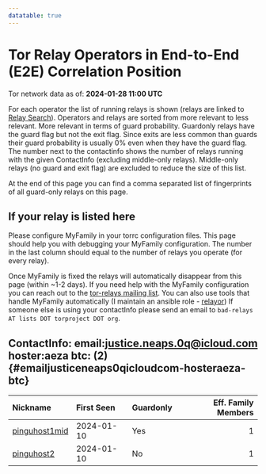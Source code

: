 ```yaml
---
datatable: true
---
```



# Tor Relay Operators in End-to-End (E2E) Correlation Position

Tor network data as of: **2024-01-28 11:00 UTC**

For each operator the list of running relays is shown (relays are linked to [Relay Search](https://metrics.torproject.org/rs.html)).
Operators and relays are sorted from more relevant to less relevant. More relevant in terms of guard probability.
Guardonly relays have the guard flag but not the exit flag.
Since exits are less common than guards their guard probability is usually 0% even when they have the guard flag.
The number next to the contactinfo shows the number of relays running with the given ContactInfo (excluding middle-only relays).
Middle-only relays (no guard and exit flag) are excluded to reduce the size of this list.

At the end of this page you can find a comma separated list of fingerprints of all guard-only relays on this page.

## If your relay is listed here
Please configure MyFamily in your torrc configuration files.
This page should help you with debugging your MyFamily configuration. The number in the last column should equal to the number of
relays you operate (for every relay).

Once MyFamily is fixed the relays will automatically disappear from this page (within ~1-2 days).
If you need help with the MyFamily configuration you can reach out to the
[tor-relays mailing list](https://lists.torproject.org/cgi-bin/mailman/listinfo/tor-relays).
You can also use tools that handle MyFamily automatically (I maintain an ansible role - 
[relayor](https://medium.com/@nusenu/deploying-tor-relays-with-ansible-6612593fa34d))
If someone else is using your contactInfo please send an email to ```bad-relays AT lists DOT torproject DOT org```.


## ContactInfo: email:justice.neaps.0q@icloud.com hoster:aeza btc: (2) {#emailjusticeneaps0qicloudcom-hosteraeza-btc}

| Nickname                                                                                                 | First Seen   | Guardonly   |   Eff. Family Members |
|:---------------------------------------------------------------------------------------------------------|:-------------|:------------|----------------------:|
| [pinguhost1mid](https://metrics.torproject.org/rs.html#details/CF229B455432F118200DC4ED9F6DC3EEECB777EA) | 2024-01-10   | Yes         |                     1 |
| [pinguhost2](https://metrics.torproject.org/rs.html#details/9CAA6F9EBAD1B7A1FF29C714CE18D3E45F3A5C30)    | 2024-01-10   | No          |                     1 |
